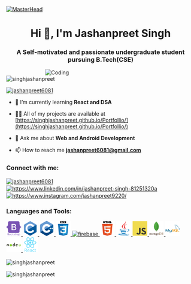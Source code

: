 [![MasterHead](https://media.giphy.com/media/GHKlVpc6ThFB9Zk41M/giphy.gif)](https://singhjashanpreet.io/)

<h1 align="center">Hi 👋, I'm Jashanpreet Singh</h1>
<h3 align="center">A Self-motivated and passionate undergraduate student pursuing B.Tech(CSE)</h3>

<img align="right" alt="Coding" width="400" src="https://cdn.dribbble.com/users/1162077/screenshots/3848914/programmer.gif">

<p align="left"> <img src="https://komarev.com/ghpvc/?username=singhjashanpreet&label=Profile%20views&color=0e75b6&style=flat" alt="singhjashanpreet" /> </p>

<p align="left"> <a href="https://twitter.com/jashanpreet6081" target="blank"><img src="https://img.shields.io/twitter/follow/jashanpreet6081?logo=twitter&style=for-the-badge" alt="jashanpreet6081" /></a> </p>

- 🌱 I’m currently learning **React and DSA**

- 👨‍💻 All of my projects are available at [https://singhjashanpreet.github.io/Portfollio/](https://singhjashanpreet.github.io/Portfollio/)

- 💬 Ask me about **Web and Android Development**

- 📫 How to reach me **jashanpreet6081@gmail.com**

<h3 align="left">Connect with me:</h3>
<p align="left">
<a href="https://twitter.com/jashanpreet6081" target="blank"><img align="center" src="https://raw.githubusercontent.com/rahuldkjain/github-profile-readme-generator/master/src/images/icons/Social/twitter.svg" alt="jashanpreet6081" height="30" width="40" /></a>
<a href="https://linkedin.com/in/https://www.linkedin.com/in/jashanpreet-singh-81251320a" target="blank"><img align="center" src="https://raw.githubusercontent.com/rahuldkjain/github-profile-readme-generator/master/src/images/icons/Social/linked-in-alt.svg" alt="https://www.linkedin.com/in/jashanpreet-singh-81251320a" height="30" width="40" /></a>
<a href="https://instagram.com/https://www.instagram.com/jashanpreet9220/" target="blank"><img align="center" src="https://raw.githubusercontent.com/rahuldkjain/github-profile-readme-generator/master/src/images/icons/Social/instagram.svg" alt="https://www.instagram.com/jashanpreet9220/" height="30" width="40" /></a>
</p>

<h3 align="left">Languages and Tools:</h3>
<p align="left"> <a href="https://getbootstrap.com" target="_blank" rel="noreferrer"> <img src="https://raw.githubusercontent.com/devicons/devicon/master/icons/bootstrap/bootstrap-plain-wordmark.svg" alt="bootstrap" width="40" height="40"/> </a> <a href="https://www.cprogramming.com/" target="_blank" rel="noreferrer"> <img src="https://raw.githubusercontent.com/devicons/devicon/master/icons/c/c-original.svg" alt="c" width="40" height="40"/> </a> <a href="https://www.w3schools.com/cpp/" target="_blank" rel="noreferrer"> <img src="https://raw.githubusercontent.com/devicons/devicon/master/icons/cplusplus/cplusplus-original.svg" alt="cplusplus" width="40" height="40"/> </a> <a href="https://www.w3schools.com/css/" target="_blank" rel="noreferrer"> <img src="https://raw.githubusercontent.com/devicons/devicon/master/icons/css3/css3-original-wordmark.svg" alt="css3" width="40" height="40"/> </a> <a href="https://firebase.google.com/" target="_blank" rel="noreferrer"> <img src="https://www.vectorlogo.zone/logos/firebase/firebase-icon.svg" alt="firebase" width="40" height="40"/> </a> <a href="https://www.w3.org/html/" target="_blank" rel="noreferrer"> <img src="https://raw.githubusercontent.com/devicons/devicon/master/icons/html5/html5-original-wordmark.svg" alt="html5" width="40" height="40"/> </a> <a href="https://www.java.com" target="_blank" rel="noreferrer"> <img src="https://raw.githubusercontent.com/devicons/devicon/master/icons/java/java-original.svg" alt="java" width="40" height="40"/> </a> <a href="https://developer.mozilla.org/en-US/docs/Web/JavaScript" target="_blank" rel="noreferrer"> <img src="https://raw.githubusercontent.com/devicons/devicon/master/icons/javascript/javascript-original.svg" alt="javascript" width="40" height="40"/> </a> <a href="https://www.mongodb.com/" target="_blank" rel="noreferrer"> <img src="https://raw.githubusercontent.com/devicons/devicon/master/icons/mongodb/mongodb-original-wordmark.svg" alt="mongodb" width="40" height="40"/> </a> <a href="https://www.mysql.com/" target="_blank" rel="noreferrer"> <img src="https://raw.githubusercontent.com/devicons/devicon/master/icons/mysql/mysql-original-wordmark.svg" alt="mysql" width="40" height="40"/> </a> <a href="https://nodejs.org" target="_blank" rel="noreferrer"> <img src="https://raw.githubusercontent.com/devicons/devicon/master/icons/nodejs/nodejs-original-wordmark.svg" alt="nodejs" width="40" height="40"/> </a> <a href="https://reactjs.org/" target="_blank" rel="noreferrer"> <img src="https://raw.githubusercontent.com/devicons/devicon/master/icons/react/react-original-wordmark.svg" alt="react" width="40" height="40"/> </a> </p>

<p><img align="center" src="https://github-readme-stats.vercel.app/api/top-langs?username=singhjashanpreet&show_icons=true&locale=en&layout=compact" alt="singhjashanpreet" /></p>

<p><img align="center" src="https://github-readme-streak-stats.herokuapp.com/?user=singhjashanpreet&" alt="singhjashanpreet" /></p>

